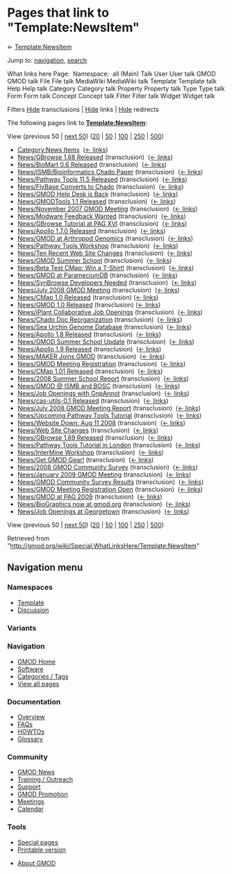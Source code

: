 <div id="mw-page-base" class="noprint">

</div>

<div id="mw-head-base" class="noprint">

</div>

<div id="content" class="mw-body" role="main">

<span id="top"></span>

<div id="mw-js-message" style="display:none;">

</div>



# <span dir="auto">Pages that link to "Template:NewsItem"</span>

<div id="bodyContent">

<div id="contentSub">

← [Template:NewsItem](/wiki/Template:NewsItem "Template:NewsItem")

</div>

<div id="jump-to-nav" class="mw-jump">

Jump to: [navigation](#mw-navigation), [search](#p-search)

</div>

<div id="mw-content-text">

What links here Page:  Namespace:  all (Main) Talk User User talk GMOD
GMOD talk File File talk MediaWiki MediaWiki talk Template Template talk
Help Help talk Category Category talk Property Property talk Type Type
talk Form Form talk Concept Concept talk Filter Filter talk Widget
Widget talk

Filters
[Hide](/mediawiki/index.php?title=Special:WhatLinksHere/Template:NewsItem&hidetrans=1 "Special:WhatLinksHere/Template:NewsItem")
transclusions \|
[Hide](/mediawiki/index.php?title=Special:WhatLinksHere/Template:NewsItem&hidelinks=1 "Special:WhatLinksHere/Template:NewsItem")
links \|
[Hide](/mediawiki/index.php?title=Special:WhatLinksHere/Template:NewsItem&hideredirs=1 "Special:WhatLinksHere/Template:NewsItem")
redirects

The following pages link to
**[Template:NewsItem](/wiki/Template:NewsItem "Template:NewsItem")**:

View (previous 50 \| [next
50](/mediawiki/index.php?title=Special:WhatLinksHere/Template:NewsItem&from=2504&back=0 "Special:WhatLinksHere/Template:NewsItem"))
([20](/mediawiki/index.php?title=Special:WhatLinksHere/Template:NewsItem&limit=20 "Special:WhatLinksHere/Template:NewsItem")
\|
[50](/mediawiki/index.php?title=Special:WhatLinksHere/Template:NewsItem&limit=50 "Special:WhatLinksHere/Template:NewsItem")
\|
[100](/mediawiki/index.php?title=Special:WhatLinksHere/Template:NewsItem&limit=100 "Special:WhatLinksHere/Template:NewsItem")
\|
[250](/mediawiki/index.php?title=Special:WhatLinksHere/Template:NewsItem&limit=250 "Special:WhatLinksHere/Template:NewsItem")
\|
[500](/mediawiki/index.php?title=Special:WhatLinksHere/Template:NewsItem&limit=500 "Special:WhatLinksHere/Template:NewsItem"))

- [Category:News Items](/wiki/Category:News_Items "Category:News Items")
  ‎ <span class="mw-whatlinkshere-tools">([←
  links](/mediawiki/index.php?title=Special:WhatLinksHere&target=Category%3ANews+Items "Special:WhatLinksHere"))</span>
- [News/GBrowse 1.68
  Released](/wiki/News/GBrowse_1.68_Released "News/GBrowse 1.68 Released")
  (transclusion) ‎ <span class="mw-whatlinkshere-tools">([←
  links](/mediawiki/index.php?title=Special:WhatLinksHere&target=News%2FGBrowse+1.68+Released "Special:WhatLinksHere"))</span>
- [News/BioMart 0.6
  Released](/wiki/News/BioMart_0.6_Released "News/BioMart 0.6 Released")
  (transclusion) ‎ <span class="mw-whatlinkshere-tools">([←
  links](/mediawiki/index.php?title=Special:WhatLinksHere&target=News%2FBioMart+0.6+Released "Special:WhatLinksHere"))</span>
- [News/ISMB/Bioinformatics Chado
  Paper](/wiki/News/ISMB/Bioinformatics_Chado_Paper "News/ISMB/Bioinformatics Chado Paper")
  (transclusion) ‎ <span class="mw-whatlinkshere-tools">([←
  links](/mediawiki/index.php?title=Special:WhatLinksHere&target=News%2FISMB%2FBioinformatics+Chado+Paper "Special:WhatLinksHere"))</span>
- [News/Pathway Tools 11.5
  Released](/wiki/News/Pathway_Tools_11.5_Released "News/Pathway Tools 11.5 Released")
  (transclusion) ‎ <span class="mw-whatlinkshere-tools">([←
  links](/mediawiki/index.php?title=Special:WhatLinksHere&target=News%2FPathway+Tools+11.5+Released "Special:WhatLinksHere"))</span>
- [News/FlyBase Converts to
  Chado](/wiki/News/FlyBase_Converts_to_Chado "News/FlyBase Converts to Chado")
  (transclusion) ‎ <span class="mw-whatlinkshere-tools">([←
  links](/mediawiki/index.php?title=Special:WhatLinksHere&target=News%2FFlyBase+Converts+to+Chado "Special:WhatLinksHere"))</span>
- [News/GMOD Help Desk is
  Back](/wiki/News/GMOD_Help_Desk_is_Back "News/GMOD Help Desk is Back")
  (transclusion) ‎ <span class="mw-whatlinkshere-tools">([←
  links](/mediawiki/index.php?title=Special:WhatLinksHere&target=News%2FGMOD+Help+Desk+is+Back "Special:WhatLinksHere"))</span>
- [News/GMODTools 1.1
  Released](/wiki/News/GMODTools_1.1_Released "News/GMODTools 1.1 Released")
  (transclusion) ‎ <span class="mw-whatlinkshere-tools">([←
  links](/mediawiki/index.php?title=Special:WhatLinksHere&target=News%2FGMODTools+1.1+Released "Special:WhatLinksHere"))</span>
- [News/November 2007 GMOD
  Meeting](/wiki/News/November_2007_GMOD_Meeting "News/November 2007 GMOD Meeting")
  (transclusion) ‎ <span class="mw-whatlinkshere-tools">([←
  links](/mediawiki/index.php?title=Special:WhatLinksHere&target=News%2FNovember+2007+GMOD+Meeting "Special:WhatLinksHere"))</span>
- [News/Modware Feedback
  Wanted](/wiki/News/Modware_Feedback_Wanted "News/Modware Feedback Wanted")
  (transclusion) ‎ <span class="mw-whatlinkshere-tools">([←
  links](/mediawiki/index.php?title=Special:WhatLinksHere&target=News%2FModware+Feedback+Wanted "Special:WhatLinksHere"))</span>
- [News/GBrowse Tutorial at PAG
  XVI](/wiki/News/GBrowse_Tutorial_at_PAG_XVI "News/GBrowse Tutorial at PAG XVI")
  (transclusion) ‎ <span class="mw-whatlinkshere-tools">([←
  links](/mediawiki/index.php?title=Special:WhatLinksHere&target=News%2FGBrowse+Tutorial+at+PAG+XVI "Special:WhatLinksHere"))</span>
- [News/Apollo 1.7.0
  Released](/wiki/News/Apollo_1.7.0_Released "News/Apollo 1.7.0 Released")
  (transclusion) ‎ <span class="mw-whatlinkshere-tools">([←
  links](/mediawiki/index.php?title=Special:WhatLinksHere&target=News%2FApollo+1.7.0+Released "Special:WhatLinksHere"))</span>
- [News/GMOD at Arthropod
  Genomics](/wiki/News/GMOD_at_Arthropod_Genomics "News/GMOD at Arthropod Genomics")
  (transclusion) ‎ <span class="mw-whatlinkshere-tools">([←
  links](/mediawiki/index.php?title=Special:WhatLinksHere&target=News%2FGMOD+at+Arthropod+Genomics "Special:WhatLinksHere"))</span>
- [News/Pathway Tools
  Workshop](/wiki/News/Pathway_Tools_Workshop "News/Pathway Tools Workshop")
  (transclusion) ‎ <span class="mw-whatlinkshere-tools">([←
  links](/mediawiki/index.php?title=Special:WhatLinksHere&target=News%2FPathway+Tools+Workshop "Special:WhatLinksHere"))</span>
- [News/Ten Recent Web Site
  Changes](/wiki/News/Ten_Recent_Web_Site_Changes "News/Ten Recent Web Site Changes")
  (transclusion) ‎ <span class="mw-whatlinkshere-tools">([←
  links](/mediawiki/index.php?title=Special:WhatLinksHere&target=News%2FTen+Recent+Web+Site+Changes "Special:WhatLinksHere"))</span>
- [News/GMOD Summer
  School](/wiki/News/GMOD_Summer_School "News/GMOD Summer School")
  (transclusion) ‎ <span class="mw-whatlinkshere-tools">([←
  links](/mediawiki/index.php?title=Special:WhatLinksHere&target=News%2FGMOD+Summer+School "Special:WhatLinksHere"))</span>
- [News/Beta Test CMap: Win a
  T-Shirt!](/wiki/News/Beta_Test_CMap:_Win_a_T-Shirt! "News/Beta Test CMap: Win a T-Shirt!")
  (transclusion) ‎ <span class="mw-whatlinkshere-tools">([←
  links](/mediawiki/index.php?title=Special:WhatLinksHere&target=News%2FBeta+Test+CMap%3A+Win+a+T-Shirt%21 "Special:WhatLinksHere"))</span>
- [News/GMOD at
  ParameciumDB](/wiki/News/GMOD_at_ParameciumDB "News/GMOD at ParameciumDB")
  (transclusion) ‎ <span class="mw-whatlinkshere-tools">([←
  links](/mediawiki/index.php?title=Special:WhatLinksHere&target=News%2FGMOD+at+ParameciumDB "Special:WhatLinksHere"))</span>
- [News/SynBrowse Developers
  Needed](/wiki/News/SynBrowse_Developers_Needed "News/SynBrowse Developers Needed")
  (transclusion) ‎ <span class="mw-whatlinkshere-tools">([←
  links](/mediawiki/index.php?title=Special:WhatLinksHere&target=News%2FSynBrowse+Developers+Needed "Special:WhatLinksHere"))</span>
- [News/July 2008 GMOD
  Meeting](/wiki/News/July_2008_GMOD_Meeting "News/July 2008 GMOD Meeting")
  (transclusion) ‎ <span class="mw-whatlinkshere-tools">([←
  links](/mediawiki/index.php?title=Special:WhatLinksHere&target=News%2FJuly+2008+GMOD+Meeting "Special:WhatLinksHere"))</span>
- [News/CMap 1.0
  Released](/wiki/News/CMap_1.0_Released "News/CMap 1.0 Released")
  (transclusion) ‎ <span class="mw-whatlinkshere-tools">([←
  links](/mediawiki/index.php?title=Special:WhatLinksHere&target=News%2FCMap+1.0+Released "Special:WhatLinksHere"))</span>
- [News/GMOD 1.0
  Released](/wiki/News/GMOD_1.0_Released "News/GMOD 1.0 Released")
  (transclusion) ‎ <span class="mw-whatlinkshere-tools">([←
  links](/mediawiki/index.php?title=Special:WhatLinksHere&target=News%2FGMOD+1.0+Released "Special:WhatLinksHere"))</span>
- [News/iPlant Collaborative Job
  Openings](/wiki/News/iPlant_Collaborative_Job_Openings "News/iPlant Collaborative Job Openings")
  (transclusion) ‎ <span class="mw-whatlinkshere-tools">([←
  links](/mediawiki/index.php?title=Special:WhatLinksHere&target=News%2FiPlant+Collaborative+Job+Openings "Special:WhatLinksHere"))</span>
- [News/Chado Doc
  Reorganization](/wiki/News/Chado_Doc_Reorganization "News/Chado Doc Reorganization")
  (transclusion) ‎ <span class="mw-whatlinkshere-tools">([←
  links](/mediawiki/index.php?title=Special:WhatLinksHere&target=News%2FChado+Doc+Reorganization "Special:WhatLinksHere"))</span>
- [News/Sea Urchin Genome
  Database](/wiki/News/Sea_Urchin_Genome_Database "News/Sea Urchin Genome Database")
  (transclusion) ‎ <span class="mw-whatlinkshere-tools">([←
  links](/mediawiki/index.php?title=Special:WhatLinksHere&target=News%2FSea+Urchin+Genome+Database "Special:WhatLinksHere"))</span>
- [News/Apollo 1.8
  Released](/wiki/News/Apollo_1.8_Released "News/Apollo 1.8 Released")
  (transclusion) ‎ <span class="mw-whatlinkshere-tools">([←
  links](/mediawiki/index.php?title=Special:WhatLinksHere&target=News%2FApollo+1.8+Released "Special:WhatLinksHere"))</span>
- [News/GMOD Summer School
  Update](/wiki/News/GMOD_Summer_School_Update "News/GMOD Summer School Update")
  (transclusion) ‎ <span class="mw-whatlinkshere-tools">([←
  links](/mediawiki/index.php?title=Special:WhatLinksHere&target=News%2FGMOD+Summer+School+Update "Special:WhatLinksHere"))</span>
- [News/Apollo 1.9
  Released](/wiki/News/Apollo_1.9_Released "News/Apollo 1.9 Released")
  (transclusion) ‎ <span class="mw-whatlinkshere-tools">([←
  links](/mediawiki/index.php?title=Special:WhatLinksHere&target=News%2FApollo+1.9+Released "Special:WhatLinksHere"))</span>
- [News/MAKER Joins
  GMOD](/wiki/News/MAKER_Joins_GMOD "News/MAKER Joins GMOD")
  (transclusion) ‎ <span class="mw-whatlinkshere-tools">([←
  links](/mediawiki/index.php?title=Special:WhatLinksHere&target=News%2FMAKER+Joins+GMOD "Special:WhatLinksHere"))</span>
- [News/GMOD Meeting
  Registration](/wiki/News/GMOD_Meeting_Registration "News/GMOD Meeting Registration")
  (transclusion) ‎ <span class="mw-whatlinkshere-tools">([←
  links](/mediawiki/index.php?title=Special:WhatLinksHere&target=News%2FGMOD+Meeting+Registration "Special:WhatLinksHere"))</span>
- [News/CMap 1.01
  Released](/wiki/News/CMap_1.01_Released "News/CMap 1.01 Released")
  (transclusion) ‎ <span class="mw-whatlinkshere-tools">([←
  links](/mediawiki/index.php?title=Special:WhatLinksHere&target=News%2FCMap+1.01+Released "Special:WhatLinksHere"))</span>
- [News/2008 Summer School
  Report](/wiki/News/2008_Summer_School_Report "News/2008 Summer School Report")
  (transclusion) ‎ <span class="mw-whatlinkshere-tools">([←
  links](/mediawiki/index.php?title=Special:WhatLinksHere&target=News%2F2008+Summer+School+Report "Special:WhatLinksHere"))</span>
- [News/GMOD @ ISMB and
  BOSC](/wiki/News/GMOD_@_ISMB_and_BOSC "News/GMOD @ ISMB and BOSC")
  (transclusion) ‎ <span class="mw-whatlinkshere-tools">([←
  links](/mediawiki/index.php?title=Special:WhatLinksHere&target=News%2FGMOD+%40+ISMB+and+BOSC "Special:WhatLinksHere"))</span>
- [News/Job Openings with
  GnpAnnot](/wiki/News/Job_Openings_with_GnpAnnot "News/Job Openings with GnpAnnot")
  (transclusion) ‎ <span class="mw-whatlinkshere-tools">([←
  links](/mediawiki/index.php?title=Special:WhatLinksHere&target=News%2FJob+Openings+with+GnpAnnot "Special:WhatLinksHere"))</span>
- [News/cas-utils-0.1
  Released](/wiki/News/cas-utils-0.1_Released "News/cas-utils-0.1 Released")
  (transclusion) ‎ <span class="mw-whatlinkshere-tools">([←
  links](/mediawiki/index.php?title=Special:WhatLinksHere&target=News%2Fcas-utils-0.1+Released "Special:WhatLinksHere"))</span>
- [News/July 2008 GMOD Meeting
  Report](/wiki/News/July_2008_GMOD_Meeting_Report "News/July 2008 GMOD Meeting Report")
  (transclusion) ‎ <span class="mw-whatlinkshere-tools">([←
  links](/mediawiki/index.php?title=Special:WhatLinksHere&target=News%2FJuly+2008+GMOD+Meeting+Report "Special:WhatLinksHere"))</span>
- [News/Upcoming Pathway Tools
  Tutorial](/wiki/News/Upcoming_Pathway_Tools_Tutorial "News/Upcoming Pathway Tools Tutorial")
  (transclusion) ‎ <span class="mw-whatlinkshere-tools">([←
  links](/mediawiki/index.php?title=Special:WhatLinksHere&target=News%2FUpcoming+Pathway+Tools+Tutorial "Special:WhatLinksHere"))</span>
- [News/Website Down: Aug 11
  2008](/wiki/News/Website_Down:_Aug_11_2008 "News/Website Down: Aug 11 2008")
  (transclusion) ‎ <span class="mw-whatlinkshere-tools">([←
  links](/mediawiki/index.php?title=Special:WhatLinksHere&target=News%2FWebsite+Down%3A+Aug+11+2008 "Special:WhatLinksHere"))</span>
- [News/Web Site
  Changes](/wiki/News/Web_Site_Changes "News/Web Site Changes")
  (transclusion) ‎ <span class="mw-whatlinkshere-tools">([←
  links](/mediawiki/index.php?title=Special:WhatLinksHere&target=News%2FWeb+Site+Changes "Special:WhatLinksHere"))</span>
- [News/GBrowse 1.69
  Released](/wiki/News/GBrowse_1.69_Released "News/GBrowse 1.69 Released")
  (transclusion) ‎ <span class="mw-whatlinkshere-tools">([←
  links](/mediawiki/index.php?title=Special:WhatLinksHere&target=News%2FGBrowse+1.69+Released "Special:WhatLinksHere"))</span>
- [News/Pathway Tools Tutorial in
  London](/wiki/News/Pathway_Tools_Tutorial_in_London "News/Pathway Tools Tutorial in London")
  (transclusion) ‎ <span class="mw-whatlinkshere-tools">([←
  links](/mediawiki/index.php?title=Special:WhatLinksHere&target=News%2FPathway+Tools+Tutorial+in+London "Special:WhatLinksHere"))</span>
- [News/InterMine
  Workshop](/wiki/News/InterMine_Workshop "News/InterMine Workshop")
  (transclusion) ‎ <span class="mw-whatlinkshere-tools">([←
  links](/mediawiki/index.php?title=Special:WhatLinksHere&target=News%2FInterMine+Workshop "Special:WhatLinksHere"))</span>
- [News/Get GMOD Gear!](/wiki/News/Get_GMOD_Gear! "News/Get GMOD Gear!")
  (transclusion) ‎ <span class="mw-whatlinkshere-tools">([←
  links](/mediawiki/index.php?title=Special:WhatLinksHere&target=News%2FGet+GMOD+Gear%21 "Special:WhatLinksHere"))</span>
- [News/2008 GMOD Community
  Survey](/wiki/News/2008_GMOD_Community_Survey "News/2008 GMOD Community Survey")
  (transclusion) ‎ <span class="mw-whatlinkshere-tools">([←
  links](/mediawiki/index.php?title=Special:WhatLinksHere&target=News%2F2008+GMOD+Community+Survey "Special:WhatLinksHere"))</span>
- [News/January 2009 GMOD
  Meeting](/wiki/News/January_2009_GMOD_Meeting "News/January 2009 GMOD Meeting")
  (transclusion) ‎ <span class="mw-whatlinkshere-tools">([←
  links](/mediawiki/index.php?title=Special:WhatLinksHere&target=News%2FJanuary+2009+GMOD+Meeting "Special:WhatLinksHere"))</span>
- [News/GMOD Community Survey
  Results](/wiki/News/GMOD_Community_Survey_Results "News/GMOD Community Survey Results")
  (transclusion) ‎ <span class="mw-whatlinkshere-tools">([←
  links](/mediawiki/index.php?title=Special:WhatLinksHere&target=News%2FGMOD+Community+Survey+Results "Special:WhatLinksHere"))</span>
- [News/GMOD Meeting Registration
  Open](/wiki/News/GMOD_Meeting_Registration_Open "News/GMOD Meeting Registration Open")
  (transclusion) ‎ <span class="mw-whatlinkshere-tools">([←
  links](/mediawiki/index.php?title=Special:WhatLinksHere&target=News%2FGMOD+Meeting+Registration+Open "Special:WhatLinksHere"))</span>
- [News/GMOD at PAG
  2009](/wiki/News/GMOD_at_PAG_2009 "News/GMOD at PAG 2009")
  (transclusion) ‎ <span class="mw-whatlinkshere-tools">([←
  links](/mediawiki/index.php?title=Special:WhatLinksHere&target=News%2FGMOD+at+PAG+2009 "Special:WhatLinksHere"))</span>
- [News/BioGraphics now at
  gmod.org](/wiki/News/BioGraphics_now_at_gmod.org "News/BioGraphics now at gmod.org")
  (transclusion) ‎ <span class="mw-whatlinkshere-tools">([←
  links](/mediawiki/index.php?title=Special:WhatLinksHere&target=News%2FBioGraphics+now+at+gmod.org "Special:WhatLinksHere"))</span>
- [News/Job Openings at
  Georgetown](/wiki/News/Job_Openings_at_Georgetown "News/Job Openings at Georgetown")
  (transclusion) ‎ <span class="mw-whatlinkshere-tools">([←
  links](/mediawiki/index.php?title=Special:WhatLinksHere&target=News%2FJob+Openings+at+Georgetown "Special:WhatLinksHere"))</span>

View (previous 50 \| [next
50](/mediawiki/index.php?title=Special:WhatLinksHere/Template:NewsItem&from=2504&back=0 "Special:WhatLinksHere/Template:NewsItem"))
([20](/mediawiki/index.php?title=Special:WhatLinksHere/Template:NewsItem&limit=20 "Special:WhatLinksHere/Template:NewsItem")
\|
[50](/mediawiki/index.php?title=Special:WhatLinksHere/Template:NewsItem&limit=50 "Special:WhatLinksHere/Template:NewsItem")
\|
[100](/mediawiki/index.php?title=Special:WhatLinksHere/Template:NewsItem&limit=100 "Special:WhatLinksHere/Template:NewsItem")
\|
[250](/mediawiki/index.php?title=Special:WhatLinksHere/Template:NewsItem&limit=250 "Special:WhatLinksHere/Template:NewsItem")
\|
[500](/mediawiki/index.php?title=Special:WhatLinksHere/Template:NewsItem&limit=500 "Special:WhatLinksHere/Template:NewsItem"))

</div>

<div class="printfooter">

Retrieved from
"<http://gmod.org/wiki/Special:WhatLinksHere/Template:NewsItem>"

</div>

<div id="catlinks" class="catlinks catlinks-allhidden">

</div>

<div class="visualClear">

</div>

</div>

</div>

<div id="mw-navigation">

## Navigation menu

<div id="mw-head">



<div id="left-navigation">

<div id="p-namespaces" class="vectorTabs" role="navigation"
aria-labelledby="p-namespaces-label">

### Namespaces

- <span id="ca-nstab-template"><a href="/wiki/Template:NewsItem" accesskey="c"
  title="View the template [c]">Template</a></span>
- <span id="ca-talk"><a
  href="/mediawiki/index.php?title=Template_talk:NewsItem&amp;action=edit&amp;redlink=1"
  accesskey="t"
  title="Discussion about the content page [t]">Discussion</a></span>

</div>

<div id="p-variants" class="vectorMenu emptyPortlet" role="navigation"
aria-labelledby="p-variants-label">

### 

### Variants[](#)

<div class="menu">

</div>

</div>

</div>





</div>

</div>

</div>

<div id="mw-panel">

<div id="p-logo" role="banner">

<a href="/wiki/Main_Page"
style="background-image: url(http://gmod.org/images/GMOD-cogs.png);"
title="Visit the main page"></a>

</div>

<div id="p-Navigation" class="portal" role="navigation"
aria-labelledby="p-Navigation-label">

### Navigation

<div class="body">

- <span id="n-GMOD-Home">[GMOD Home](/wiki/Main_Page)</span>
- <span id="n-Software">[Software](/wiki/GMOD_Components)</span>
- <span id="n-Categories-.2F-Tags">[Categories /
  Tags](/wiki/Categories)</span>
- <span id="n-View-all-pages">[View all
  pages](/wiki/Special:AllPages)</span>

</div>

</div>

<div id="p-Documentation" class="portal" role="navigation"
aria-labelledby="p-Documentation-label">

### Documentation

<div class="body">

- <span id="n-Overview">[Overview](/wiki/Overview)</span>
- <span id="n-FAQs">[FAQs](/wiki/Category:FAQ)</span>
- <span id="n-HOWTOs">[HOWTOs](/wiki/Category:HOWTO)</span>
- <span id="n-Glossary">[Glossary](/wiki/Glossary)</span>

</div>

</div>

<div id="p-Community" class="portal" role="navigation"
aria-labelledby="p-Community-label">

### Community

<div class="body">

- <span id="n-GMOD-News">[GMOD News](/wiki/GMOD_News)</span>
- <span id="n-Training-.2F-Outreach">[Training /
  Outreach](/wiki/Training_and_Outreach)</span>
- <span id="n-Support">[Support](/wiki/Support)</span>
- <span id="n-GMOD-Promotion">[GMOD
  Promotion](/wiki/GMOD_Promotion)</span>
- <span id="n-Meetings">[Meetings](/wiki/Meetings)</span>
- <span id="n-Calendar">[Calendar](/wiki/Calendar)</span>

</div>

</div>

<div id="p-tb" class="portal" role="navigation"
aria-labelledby="p-tb-label">

### Tools

<div class="body">

- <span id="t-specialpages"><a href="/wiki/Special:SpecialPages" accesskey="q"
  title="A list of all special pages [q]">Special pages</a></span>
- <span id="t-print"><a
  href="/mediawiki/index.php?title=Special:WhatLinksHere/Template:NewsItem&amp;printable=yes"
  rel="alternate" accesskey="p"
  title="Printable version of this page [p]">Printable version</a></span>

</div>

</div>

</div>

</div>

<div id="footer" role="contentinfo">

- <span id="footer-places-about">[About
  GMOD](/wiki/GMOD:About "GMOD:About")</span>

<!-- -->






</div>
